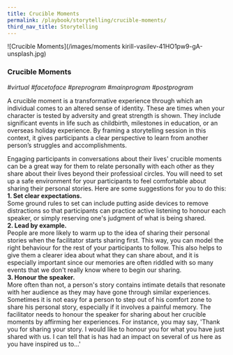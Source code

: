 ```yaml
---
title: Crucible Moments
permalink: /playbook/storytelling/crucible-moments/
third_nav_title: Storytelling
---
```

![Crucible Moments](/images/moments kirill-vasilev-41HO1pw9-gA-unsplash.jpg)

### Crucible Moments
*#virtual #facetoface #preprogram #mainprogram #postprogram*

A crucible moment is a transformative experience through which an individual comes to an altered sense of identity. These are times when your character is tested by adversity and great strength is shown. They include significant events in life such as childbirth, milestones in education, or an overseas holiday experience. By framing a storytelling session in this context, it gives participants a clear perspective to learn from another person’s struggles and accomplishments.

Engaging participants in conversations about their lives' crucible moments can be a great way for them to relate personally with each other as they share about their lives beyond their professioal circles. You will need to set up a safe environment for your participants to feel comfortable about sharing their personal stories. Here are some suggestions for you to do this:   
  **1. Set clear expectations.**   
     Some ground rules to set can include putting aside devices to remove distractions so that participants can practice active listening to honour each speaker, or simply reserving one's judgment of what is being shared.   
  **2. Lead by example.**   
     People are more likely to warm up to the idea of sharing their personal stories when the facilitator starts sharing first. This way, you can model the right behaviour for the rest of your participants to follow. This also helps to give them a clearer idea about what they can share about, and it is especially important since our memories are often riddled with so many events that we don't really know where to begin our sharing.   
  **3. Honour the speaker.**    
     More often than not, a person's story contains intimate details that resonate with her audience as they may have gone through similar experiences. Sometimes it is not easy for a person to step out of his comfort zone to share his personal story, especially if it involves a painful memory. The facilitator needs to honour the speaker for sharing about her crucible moments by affirming her experiences. For instance, you may say, 'Thank you for sharing your story. I would like to honour you for what you have just shared with us. I can tell that is has had an impact on several of us here as you have inspired us to...'
